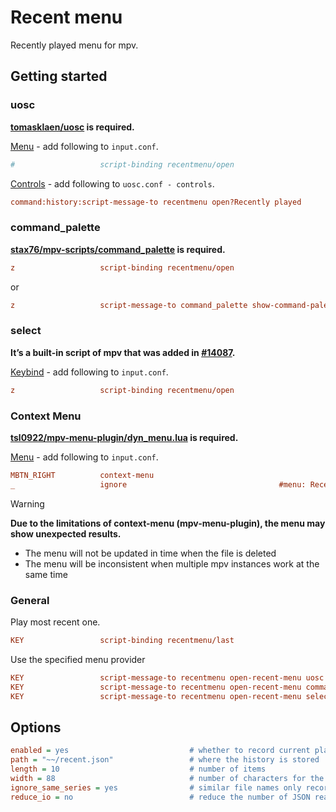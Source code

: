 # Recent menu

Recently played menu for mpv.

## Getting started

### uosc

**[tomasklaen/uosc](https://github.com/tomasklaen/uosc) is required.**

[Menu](https://github.com/tomasklaen/uosc#adding-items-to-menu) - add following to `input.conf`.

```ini
#                   script-binding recentmenu/open                      #! Recently played
```

[Controls](https://github.com/tomasklaen/uosc#set-prop-value) - add following to `uosc.conf - controls`.

```ini
command:history:script-message-to recentmenu open?Recently played
```

### command_palette

**[stax76/mpv-scripts/command_palette](https://github.com/stax76/mpv-scripts?tab=readme-ov-file#command_palette) is required.**

```ini
z                   script-binding recentmenu/open                      #! Recently played
```

or

```ini
z                   script-message-to command_palette show-command-palette "Recent Files"   # Recent Files
```

### select

**It’s a built-in script of mpv that was added in [#14087](https://github.com/mpv-player/mpv/pull/14087).**

[Keybind](https://mpv.io/manual/master/#input-conf) - add following to `input.conf`.

```ini
z                   script-binding recentmenu/open                      #! Recently played
```

### Context Menu

**[tsl0922/mpv-menu-plugin/dyn_menu.lua](https://github.com/tsl0922/mpv-menu-plugin/blob/main/src/lua/dyn_menu.lua) is required.**

[Menu](https://github.com/tsl0922/mpv-menu-plugin/wiki/Configuration) - add following to `input.conf`.

```ini
MBTN_RIGHT          context-menu
_                   ignore                                  #menu: Recently played  #@recent
```

> [!WARNING]
>
> **Due to the limitations of context-menu (mpv-menu-plugin), the menu may show unexpected results.**
>
> - The menu will not be updated in time when the file is deleted
> - The menu will be inconsistent when multiple mpv instances work at the same time

### General

Play most recent one.

```ini
KEY                 script-binding recentmenu/last
```

Use the specified menu provider

```ini
KEY                 script-message-to recentmenu open-recent-menu uosc
KEY                 script-message-to recentmenu open-recent-menu command-palette
KEY                 script-message-to recentmenu open-recent-menu select
```

## Options

```ini
enabled = yes                           # whether to record current playing file, can be used with auto-profile
path = "~~/recent.json"                 # where the history is stored
length = 10                             # number of items
width = 88                              # number of characters for the item
ignore_same_series = yes                # similar file names only record the most recent one
reduce_io = no                          # reduce the number of JSON reads and writes. but menu may show unexpected results.
```
